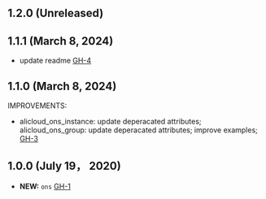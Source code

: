## 1.2.0 (Unreleased)

## 1.1.1 (March 8, 2024)

- update readme [GH-4](https://github.com/alibabacloud-automation/terraform-alicloud-ons/pull/4)

## 1.1.0 (March 8, 2024)

IMPROVEMENTS:
- alicloud_ons_instance: update deperacated attributes; alicloud_ons_group: update deperacated attributes; improve examples; [GH-3](https://github.com/alibabacloud-automation/terraform-alicloud-ons/pull/3)

## 1.0.0 (July 19， 2020)

- **NEW:** `ons` [GH-1]( https://github.com/terraform-alicloud-modules/terraform-alicloud-ons/pull/1)